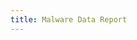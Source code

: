 ```yaml
---
title: Malware Data Report
---
```


<table id="malware" style="width:100%">
</table>

<script>
$(document).ready(function() {
    $('#malware').dataTable( {
        "ajax": {
            url: "{{ '/malware_results.json' | relative_url }}",
            dataSrc: ''
        },
        columns: [
            { data: 'name', name: 'Repo Name' },
            { data: 'owner_name', name: 'Owner Name' },
            { data: 'url', name: 'URL', render: function (data) { return '<a href="'+data+'">'+data+'</a>'; } },
            { data: 'description', name: 'Description',
              render: function (data) {
                return type === 'display' && data.length > 40 ? 
                                '<span title="'+data+'">'+data.substr(0,38)+'...</span>' : 
                                data;
                }
            },
            { data: 'created', name: 'Created' },
            { data: 'updated', name: 'Updated' },
            { data: 'watchers', name: 'Watchers' },
            { data: 'language', name: 'Language' },
            { data: 'topics', name: 'Topics'
              render: function (data) {
                return type === 'display' && data.length > 40 ? 
                                '<span title="'+data+'">'+data.substr(0,38)+'...</span>' : 
                                data;
                }
            },
            { data: 'forks', name: '# Forked' }
        ]
    } );
})
</script>
